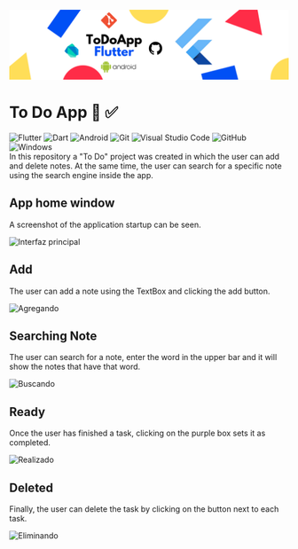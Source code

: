 ![GitHub Header](TODOAPP-FLUTTER.png)


# To Do App :dart: :white_check_mark:
![Flutter](https://img.shields.io/badge/Flutter-%2302569B.svg?style=for-the-badge&logo=Flutter&logoColor=white) ![Dart](https://img.shields.io/badge/dart-%230175C2.svg?style=for-the-badge&logo=dart&logoColor=white) ![Android](https://img.shields.io/badge/Android-3DDC84?style=for-the-badge&logo=android&logoColor=white) ![Git](https://img.shields.io/badge/git-%23F05033.svg?style=for-the-badge&logo=git&logoColor=white) ![Visual Studio Code](https://img.shields.io/badge/Visual%20Studio%20Code-0078d7.svg?style=for-the-badge&logo=visual-studio-code&logoColor=white)
![GitHub](https://img.shields.io/badge/github-%23121011.svg?style=for-the-badge&logo=github&logoColor=white)
![Windows](https://img.shields.io/badge/Windows-0078D6?style=for-the-badge&logo=windows&logoColor=white)
<br>In this repository a "To Do" project was created in which the user can add and delete notes. At the same time, the user can search for a specific note using the search engine inside the app.

## App home window

A screenshot of the application startup can be seen.

![Interfaz principal](https://github.com/emmaprofemx/ToDoApp-Flutter/blob/main/capturas/vtn75menos.png)

## Add

The user can add a note using the TextBox and clicking the add button.


![Agregando](https://github.com/emmaprofemx/ToDoApp-Flutter/blob/main/capturas/agregando.gif)

## Searching Note

The user can search for a note, enter the word in the upper bar and it will show the notes that have that word.

![Buscando](https://github.com/emmaprofemx/ToDoApp-Flutter/blob/main/capturas/buscando.gif)

## Ready

Once the user has finished a task, clicking on the purple box sets it as completed.

![Realizado](https://github.com/emmaprofemx/ToDoApp-Flutter/blob/main/capturas/realizado.gif)

## Deleted

Finally, the user can delete the task by clicking on the button next to each task.

![Eliminando](https://github.com/emmaprofemx/ToDoApp-Flutter/blob/main/capturas/eliminando.gif)

